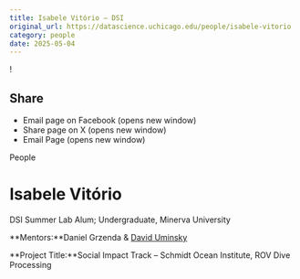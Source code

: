 ```yaml
---
title: Isabele Vitório – DSI
original_url: https://datascience.uchicago.edu/people/isabele-vitorio
category: people
date: 2025-05-04
---
```


<!-- Table-like structure detected -->

!

## Share

* Email page on Facebook (opens new window)
* Share page on X (opens new window)
* Email Page (opens new window)

<!-- Table-like structure detected -->

People

# Isabele Vitório

DSI Summer Lab Alum; Undergraduate, Minerva University

**Mentors:**Daniel Grzenda & [David Uminsky](https://computerscience.uchicago.edu/people/profile/david-uminsky/)

**Project Title:**Social Impact Track – Schmidt Ocean Institute, ROV Dive Processing